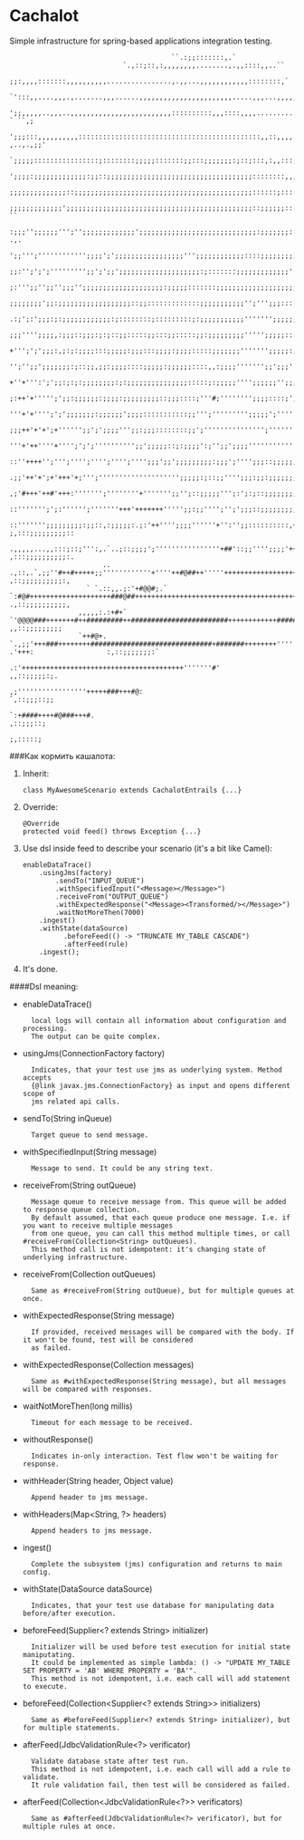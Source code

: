  <h1>Cachalot</h1>
 
 Simple infrastructure for spring-based applications integration testing.
 
                                                                                                                                                                                                         
                                            ``.:;;:::::::,.`                                                                                                                                            
                                `.,::;::,:,,,,,,,,........,.,,::::,,..``                                                                                                                                
             ;;:,,,,:::::::,,,,,,,,,,................,.,,...,,,,,,,,,,,,::::::::,`                                                                                                                      
          `':::,,....,,,.,.......,,,......,,,,,,,,,,,,,,,,,,,,,,,.....,,,...,,,,,:::::::,`                                                                                                              
         ';;,,,,,..,,,..,,,,,,,,,,,,,,,,,,,,,,,,,::::::::::,,,::::,,,,.................,,,::,,::.`                  ` ``,;                                                                              
        ';;;:::,,,,,,,,,,:::::::::::::::::::::::::::::::::::::::::::::,,::,,,,....````........,,:::::,::.`        ,..,.,;;'                                                                             
       `;;;;;::::::::::::::::;::::::::;;;;;:::::::;;:::;;;;;;;:;::;:::,:,,:::,,,,.,,................,,,::::::,::::::::,:;'''                                                                            
       ';;;;:;;;;;;;;;;;;;:;;::;;;;;;;;;;;;;;;;;;;;;;;;;;;;;;;;;;;;::::::::,,,,,..,,,,,,,,,,..............,,,,,,:::;:::::;'''                                                                           
       ;;;;;;;;;;;;;;::;;;;;;;;;;;;;;;;;;;;;;;;;;;;;;;;;;;;;;;;;;;;::::::;:::::,:,,,,,,,,,,,,,,,,,,,....,,,..........,,::;;''+.:`,                                                                      
       ;;;;;;;;;;;;;';;;;;;;;;;;;;;;;;;;;;;;;;;;;;;;;;;;;;;;;;;;;;;::;;;;;;::::,,,,,,,,,,,,,,,,,,,,,,,,,.,,,,,,,,..........,:::::::`  ``                                                                
      :;;;'';;;;;;''';'';;;;;;;;;;;;;';;;;;;;;;;;;;;;;;;;;;;;;;;;;;:;;;;;;;:::;;;;;:;;::::::::::::,,.,,,,,,,,,:,,,,,..,........,,,,:::,:;` .,.                                                          
      ';;''';'''''''''''';;;;';';;;;;;;;;;;;;;;;;''';;;;;;;;;;;;::::;;;;;;;;;;;;';;::,::::::,::,,:::::,,,,:,:,,,,,,,,,,,,,,,,,,,...,,.,,,:::::'                                                         
      ;;:'';';';''''''''';;';';;';;;;;;;;;;;;;;;;;;;;:;:::::::;;;;;;;;;;;;;'';;;;;;;;;'';;:::;;;;;::,,::::,,,:::,,,,,:::,::::,,,,,,,,,,.....,,,:;''';;,                                                 
      ;:''';;'';;'';;;'';;;;;;;;;;;;;;;;;;;;:;;;;;:::::::;;;;;;;;;;;;;;;;;;;;;;;;;;'';:,,:;';;:::::;;;;;;:::::::::;;::::,,,,:::,::::::,,,,,,,..,,,,:::::;''':.                                          
      ;;;;;;;;';;:;;;;;;;;;;;;;;;;;;::;;:::::::::::::;;;;;;;;;;;'';''';;;:::::;:,,,,:::;;;::::::;;;;;:::::::::::::::::::::::::::::::::,,:::,,,,,,,....,,,,,::;;';                                       
     .:;';:';;;:;:;;;;;;;;;;;;:;::::::::;:::::::::;:;;;;;;;;;;;''''''';;;;;;;;;'''';;;';;;;;';;;;;;;;;;;;;::;;;::,,::::::::;;;:::::::::::::::,,,,,,,,,.....,,,,,:;:`                                    
     ;;;'''';;;;,:;;;::;;;:;:;::;;:::::;;:::;;:::::;;:;;;;;;;;;''''';;;;;::::::,,:::;;'';:::::;;;;;;;;;;;;;;;:::;;;;;;;:;::::::::::::::::::::::::::,,,,,,,,,,,,...,,.,,                                 
     +''';';';;;:,;:;:;;;;:::;;;;;:;;;:::;;;;:;;;;:::::;;;;;;;''''''';;;;;:;;';;;;;;;;;;;;''';';;;;;:::::::;;;;;;;;;;:;;::;;;;:;;:;;;:;:;;::::::::::::::::::::::,,,,,...,,`                             
     '';'';;';;;;;;;:;::;;,;;:;;;;::::;;;;;:;;;;;;::::,,:;;;;''''''';;';;;'';;;;;;::;;;;;;;;;;::;;;;;:;;;'';;;;;;;::::::;;;;;:::;;;;;;;;;;;:::;;::::::::::::::::::::::::,,,,,.                          
     +''+''':';';;:;:;:;;;;;;;;:;:;;;;;;;;;;;;;;;:::::;:;;;;;'''';;;;;;'';;;;;';;;'''''''''';;;;;;;';;;;::::;;;:::;;;;;;;:::::;;;;;;;;;;;;;;;;;;;;;;::::::::::::;;;;;;;;;;:::,.,.:;;;;;;;:,.`           
     ;:++'+''''';';;:;;;;;;:;;;;:;;;;;;;;;::;;;::::;'''#;'''''''';;;;::::;';;;;;;'''';;;;;;;'';;;;;;;;;;;;;;;;;;;;::::;;;;;;;;;;;;;;;;;;;;;;;;;;;;;;;;;;;;;;:::;;;;;;;;;;;;;;;:,,,,;;;;;;;;;:::;;`      
      '''+'+'''';';';;;;;;;:;;;;;;';;;;:::::::::::;;''';''''''''';;;;;';''''''''''';;;;;;;;;;;;;;;:;;;''';;;;;;;;''';;;;;;;;;;;;;;;;;;;;;;;;;;;;;;;;;;;;;;;;;;;;;;;;;;;';;'''';;;::,:;;;;;;;;;::;;:     
      ;;;++'+'+';+'''''';;';';;;;''';;:;;;::::::::;;';''''''''''''''';''''''''''''''''''';;;;;;;;''''';;;;;;;;;;;:;;;;;::::;;;;;;;;;;;;;;;;;;;;;;;;;;;;;;;;;;;;;;;;;;'''';;;'''''';;:,:;;;;;;;;;;;'     
       '''+'++''''+'''';';';'''''''''';;';;;;;::;:;;;;':;'';;';;;;''''''''''''''''';;;''''''''''''';;;;;;;;;;;;;;;;;;;;;';;;;;;;;;;;;;;;;;;;;;;;;;;;;;';;;;'''';;;;;'''''';,,;;;''''';:,;;;;;;;;;       
        ::''++++'';''';'''';'''';'''';'''';;;';;';;;;;;;;;:;;;';'''';;;::;;;;;;';+++'''''''''''''';;'';''''''''';;;;;'''';::;;''';;'''''''''''''''''''''''''''''''''''''++++',::;;;;'';;::;;;;;;'       
         .;;'++'+';+'+++'+;''';'''''''''''''''''''';;;;;:;::;;'''';;;:;;:;;;;;;;;;'''''''''''''''+''''''''''''''''''''''''''''''''''''''''''''''''''''''''''''''''''''+++++##@::::;;;;;;;;:'';;;.       
           ,;'#+++'++#'+++:''''''';''''''''+''''''';;'';::;;;;;''';:';:;::;;;;;;;;;''''''''''''''''''''''''++'''''''''''''''''''''''''''''''''''''''''+++'''''''''+++++++####@@,::::;;;;;;:::'''        
             ::''''''';';:'''''';'''''''+++'+++++++''''';;:;;'''';'';';;;::;;;;;;;;;'''''''''''''''''''''''''++''';''''''''''''''''''''''''''+++++++++++++'''+++++++++++##+##@@+,:::::;;;;;;;:;         
               ::''''''';;;;;;;;;:;;::,:;;;;;:.;:'++'''';;;;''''''+'':'';;::::::::::,+'''''''''''''''+''''''''''''''''''''''''++++++++++++++++++++++++++++++++++++++++++++++##  ;,:::;;;;;;;;;::        
                .,,,,,...,,:::;::;''':,.`..;::;;;;';''''''''''''''''+##'::;;'''';;;;'++++'''''''''''''+++'''''''''''''''''++++++++++++++++++++++++++++++++''''''''''+##++'+      ,:::;;;;;;;;;;:.       
                           .. .,::,.`,;;''#++#+++++;;''''''''''''+''''++#@##++'''''+++++++++++++++++++++++++++++++++++++++++++++++++++++#+++++++++++++'''''';;;'+++'++++;         ,::;;;;;;;;;;:,       
                       ` `.::,,.;:'+#@@#;.`     `:#@#++++++++++++++++++++###@##++++++++++++++++++++++++++++++++++++++++++++++###########++++++++'''''''''''++++++'+''#`           .,::;;;;;;;;;;,       
                     ,,,,,:.:+#+`                    `'@@@@###+++++++#++#########++########################++++++++++++##########++++++++''''++;;:,``.,'+#++++++++++               ,,::;;;;;;;;;        
                     `++#@+.                                    `.,;;'+++###++++++++##############################+#######++++++++'''''+':`                 .'+++:                  :,::;;;;;;;:`       
                                                                                 .:'++++++++++++++++++++++++++++++++++++++++'''''''#'                                                ,,::;;;;;:;.       
                                                                                                 ,;'''''''''''''''''+++++###+++#@:                                                    `,::;;;::;;       
                                                                                                          `:+####++++#@###+++#.                                                         ,::;;;::;       
                                                                                                                                                                                         ;,:::::;       

 
 ###Как кормить кашалота:
 
 1. Inherit:     
 
        class MyAwesomeScenario extends CachalotEntrails {...}
        
 2. Override:
        
        @Override
        protected void feed() throws Exception {...}
 
 3. Use dsl inside feed to describe your scenario (it's a bit like Camel):
    
        enableDataTrace()
            .usingJms(factory)
                .sendTo("INPUT_QUEUE")
                .withSpecifiedInput("<Message></Message>")
                .receiveFrom("OUTPUT_QUEUE")
                .withExpectedResponse("<Message><Transformed/></Message>")
                .waitNotMoreThen(7000)
            .ingest()
            .withState(dataSource)
                  .beforeFeed(() -> "TRUNCATE MY_TABLE CASCADE")
                  .afterFeed(rule)
            .ingest();

        
 
 4. It's done.
 
 ####Dsl meaning:
 
* enableDataTrace()  
    
        local logs will contain all information about configuration and processing.
        The output can be quite complex.   
* usingJms(ConnectionFactory factory)

        Indicates, that your test use jms as underlying system. Method accepts 
        {@link javax.jms.ConnectionFactory} as input and opens different scope of 
        jms related api calls.
* sendTo(String inQueue)  
         
        Target queue to send message.
* withSpecifiedInput(String message)   
         
        Message to send. It could be any string text.
* receiveFrom(String outQueue)  
         
        Message queue to receive message from. This queue will be added to response queue collection.
        By default assumed, that each queue produce one message. I.e. if you want to receive multiple messages
        from one queue, you can call this method multiple times, or call #receiveFrom(Collection<String> outQueues).
        This method call is not idempotent: it's changing state of underlying infrastructure.
* receiveFrom(Collection<String> outQueues)  

        Same as #receiveFrom(String outQueue), but for multiple queues at once.
* withExpectedResponse(String message)
         
        If provided, received messages will be compared with the body. If it won't be found, test will be considered
        as failed.
* withExpectedResponse(Collection<String> messages)
        
        Same as #withExpectedResponse(String message), but all messages will be compared with responses.
* waitNotMoreThen(long millis)  
        
        Timeout for each message to be received.
* withoutResponse()  
        
        Indicates in-only interaction. Test flow won't be waiting for response.
* withHeader(String header, Object value)  
        
        Append header to jms message.
* withHeaders(Map<String, ?> headers)  
        
        Append headers to jms message.
* ingest()  

        Complete the subsystem (jms) configuration and returns to main config.
* withState(DataSource dataSource)  
       
        Indicates, that your test use database for manipulating data before/after execution.
* beforeFeed(Supplier<? extends String> initializer)  
       
        Initializer will be used before test execution for initial state maniputating.
        It could be implemented as simple lambda: () -> "UPDATE MY_TABLE SET PROPERTY = 'AB' WHERE PROPERTY = 'BA'".
        This method is not idempotent, i.e. each call will add statement to execute.
* beforeFeed(Collection<Supplier<? extends String>> initializers)  
         
        Same as #beforeFeed(Supplier<? extends String> initializer), but for multiple statements.
* afterFeed(JdbcValidationRule<?> verificator)  

        Validate database state after test run.
        This method is not idempotent, i.e. each call will add a rule to validate.
        It rule validation fail, then test will be considered as failed.
* afterFeed(Collection<JdbcValidationRule<?>> verificators)  
        
        Same as #afterFeed(JdbcValidationRule<?> verificator), but for multiple rules at once.
          
          

